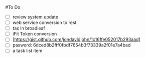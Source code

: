 #To Do

- [ ] review system update
- [ ] web service conversion to rest
- [ ] tax in broadleaf
- [ ] iFit Token conversion
- [ ] [https://gist.github.com/jondavidjohn/1c16ffe052017b293aad]
- [ ] pasword: 6dced8b2fff0fbdf7654b3f73339a2f01e7a4bad
- [ ] a task list item
